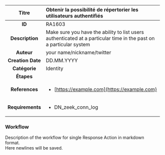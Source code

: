 | Titre                       | Obtenir la possibilité de répertorier les utilisateurs authentifiés         |
|:---------------------------:|:--------------------|
| **ID**                      | RA1603            |
| **Description**             | Make sure you have the ability to list users authenticated at a particular time in the past on a particular system   |
| **Auteur**                  | your name/nickname/twitter        |
| **Creation Date**           | DD.MM.YYYY |
| **Catégorie**                | Identity      |
| **Étapes**                   || 
| **References** |<ul><li>[https://example.com](https://example.com)</li></ul>|
| **Requirements** |<ul><li>DN_zeek_conn_log</li></ul>|

### Workflow

Description of the workflow for single Response Action in markdown format.  
Here newlines will be saved.

